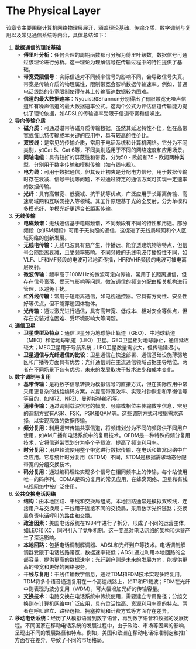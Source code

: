 # The Physical Layer
该章节主要围绕计算机网络物理层展开，涵盖理论基础、传输介质、数字调制与复用以及常见通信系统等内容，具体总结如下：

1. **数据通信的理论基础**
    - **傅里叶分析**：任何合理的周期函数都可分解为傅里叶级数，数据信号可通过该理论进行分析。这一理论为理解信号在传输过程中的特性提供了基础。
    - **带宽受限信号**：实际信道对不同频率信号的影响不同，会导致信号失真。带宽是传输介质的物理属性，限制带宽会影响数据传输速率。例如，普通电话线路的带宽限制使得在其上传输高速数据较为困难。
    - **信道的最大数据速率**：Nyquist和Shannon分别得出了有限带宽无噪声信道和有噪声信道的最大数据速率公式。这两个公式为评估信道传输能力提供了理论依据，如ADSL的传输速率受限于信道带宽和信噪比。
2. **导向传输介质**
    - **磁介质**：可通过磁带等磁介质传输数据，虽然其延迟特性不佳，但在高带宽或每比特传输成本关键的应用中，具有较高的性价比。
    - **双绞线**：是常见的传输介质，常用于电话系统和计算机网络。它分为不同类别，如Cat 5、Cat 6等，不同类别适用于不同的网络速度和应用场景。
    - **同轴电缆**：具有较好的屏蔽性和带宽，分为50 - 欧姆和75 - 欧姆两种类型，分别用于数字传输和模拟传输（如有线电视）。
    - **电力线**：可用于数据通信，但其设计初衷是分配电力信号，用于数据传输时存在衰减、信号干扰等问题，不过通过特定的通信方案可实现一定速率的数据传输。
    - **光纤**：具有高带宽、低衰减、抗干扰等优点，广泛应用于长距离传输、高速局域网和互联网接入等领域。其工作原理基于光的全反射，分为单模和多模光纤，单模光纤更适合长距离传输。
3. **无线传输**
    - **电磁频谱**：无线通信基于电磁频谱，不同频段有不同的特性和用途。部分频段（如ISM频段）可用于无执照的通信，这促进了无线局域网和个人区域网络的创新发展。
    - **无线电传输**：无线电波具有易产生、传播远、能穿透建筑物等特点，但信号会随距离衰减，且受频率影响。不同频段的无线电波传播特性不同，如VLF、LF和MF频段的电波可沿地面传播，HF和VHF频段的电波可被电离层反射。
    - **微波传输**：频率高于100MHz的微波可定向传输，常用于长距离通信，但存在信号衰落、受天气影响等问题。微波通信的频谱分配由相关机构进行管理，以避免干扰。
    - **红外线传输**：常用于短距离通信，如电视遥控器。它具有方向性、安全性好等优点，但不能穿透固体物体。
    - **光传输**：通过激光进行通信，具有高带宽、低成本、相对安全等优点，但存在安装对准困难、受环境影响大等问题。
4. **通信卫星**
    - **卫星类型及特点**：通信卫星分为地球静止轨道（GEO）、中地球轨道（MEO）和低地球轨道（LEO）卫星。GEO卫星相对地球静止，通信延迟较大；MEO卫星用于导航系统；LEO卫星数量需求大，但传输延迟小。
    - **卫星通信与光纤通信的比较**：卫星通信在快速部署、通信基础设施薄弱地区和广播等方面具有优势；光纤通信则在主流通信领域占据主导地位。两者在不同场景下各有优劣，未来的发展取决于技术进步和成本变化。
5. **数字调制与复用**
    - **基带传输**：是将数字信息转换为模拟信号的直接方式，但在实际应用中常采用更复杂的线路编码方案，以提高带宽效率、实现时钟恢复和平衡信号等目的，如NRZ、NRZI、曼彻斯特编码等。
    - **通带传输**：通过调制载波信号的幅度、频率或相位来传输数字信息，常见的调制方式有ASK、FSK、PSK和QAM等。这些调制方式可根据需求选择，以实现高效的数据传输。
    - **频分复用**：利用通带传输共享信道，将频谱划分为不同的频段供不同用户使用，如AM广播和电话系统中的复用技术。OFDM是一种特殊的频分复用技术，它将信道带宽划分为多个子载波，提高了频谱利用率。
    - **时分复用**：用户轮流使用整个带宽进行数据传输，在电话和蜂窝网络中广泛应用。它与统计时分复用（STDM）不同，STDM是根据需求动态分配带宽的分组交换技术。
    - **码分复用**：通过编码理论实现多个信号在相同频率上的传输，每个站使用唯一的码序列。CDMA是码分复用的常见应用，在蜂窝网络、卫星和有线电视网络中被广泛使用。
6. **公共交换电话网络**
    - **结构**：由本地回路、干线和交换局组成。本地回路通常是模拟双绞线，连接用户与交换局；干线用于连接不同的交换局，采用数字光纤链路；交换局负责电话呼叫的路由和交换。
    - **政治因素**：美国电话系统在1984年进行了拆分，形成了不同的运营主体，如LEC和IXC，同时引入了竞争机制。这一变革对电话网络的架构和运营产生了深远影响。
    - **本地回路**：包括电话调制解调器、ADSL和光纤到户等技术。电话调制解调器受限于电话线路带宽，数据速率较低；ADSL通过利用本地回路的全部容量，提供更高的数据速率；光纤到户则是未来的发展方向，能提供更高的带宽和更好的网络服务。
    - **干线与复用**：干线传输数字信息，通过TDM和FDM技术实现多路复用。TDM将多个语音通道复用在一个高速线路上，如T1和E1载波；FDM在光纤中则表现为波分复用（WDM），可大幅增加光纤的传输容量。
    - **交换技术**：电路交换在电话系统中传统使用，需要建立专用路径；分组交换则在计算机网络中广泛应用，具有灵活性高、资源利用率高的特点。两者在呼叫建立、路径选择、拥塞控制和计费方式等方面存在差异。
7. **移动电话系统**：经历了从模拟语音到数字语音，再到数字语音和数据的发展历程。不同国家在移动电话系统的发展过程中，由于政治、市场等因素的影响，呈现出不同的发展路径和特点。例如，美国和欧洲在移动电话标准制定和推广方面存在差异，导致了不同的市场格局。 